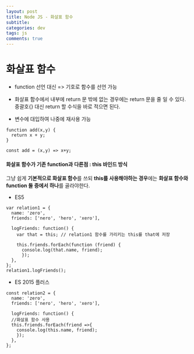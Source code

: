 ```yaml
---  
layout: post
title: Node JS - 화살표 함수
subtitle: 
categories: dev
tags: js
comments: true  
--- 
```


# 화살표 함수

- function 선언 대신 => 기호로 함수를 선언 가능

- 화살표 함수에서 내부에 return 문 밖에 없는 경우에는 return 문을 줄 일 수 있다. 중괄호{} 대신 return 할 수식을 바로 적으면 된다.

- 변수에 대입하여 나중에 재사용 가능

~~~
function add(x,y) {
  return x + y;
}

const add = (x,y) => x+y;
~~~

#### 화살표 함수가 기존 function과 다른점 : this 바인드 방식
그냥 쉽게 **기본적으로 화살표 함수**를 쓰되 **this를 사용해야하는 경우**에는 **화살표 함수와 function 둘 중에서 하나**를 골라야한다.


- ES5

~~~
var relation1 = {
  name: 'zero',
  friends: ['nero', 'hero', 'xero'],

  logFriends: function() {
    var that = this; // relation1 함수를 가리키는 this를 that에 저장

    this.friends.forEach(function (friend) {
      console.log(that.name, friend);
      });
  },
};
relation1.logFriends();
~~~

- ES 2015 플러스

~~~
const relation2 = {
  name: 'zero',
  friends: ['nero', 'hero', 'xero'],

  logFriends: function() {
  //화살표 함수 사용
  this.friends.forEach(friend =>{
    console.log(this.name, friend);
    });
  },
};
~~~
